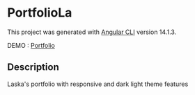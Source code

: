 # PortfolioLa

This project was generated with [Angular CLI](https://github.com/angular/angular-cli) version 14.1.3.

DEMO : [Portfolio](https://laska-adief.github.io/portfolio-la/)

## Description 
Laska's portfolio with responsive and dark light theme features

